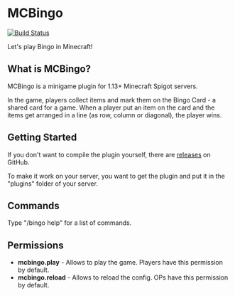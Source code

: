 # MCBingo

[![Build Status](https://travis-ci.org/Sunbread/MCBingo.svg?branch=master)](https://travis-ci.org/Sunbread/MCBingo)

Let's play Bingo in Minecraft!

## What is MCBingo?

MCBingo is a minigame plugin for 1.13+ Minecraft Spigot servers.

In the game, players collect items and mark them on the Bingo Card - a shared card for a game. When a player put an item on the card and the items get arranged in a line (as row, column or diagonal), the player wins.

## Getting Started

If you don't want to compile the plugin yourself, there are [releases](https://github.com/Sunbread/MCBingo/releases) on GitHub.

To make it work on your server, you want to get the plugin and put it in the "plugins" folder of your server.

## Commands

Type "/bingo help" for a list of commands.

## Permissions

- **mcbingo.play** - Allows to play the game. Players have this permission by default.
- **mcbingo.reload** - Allows to reload the config. OPs have this permission by default.
